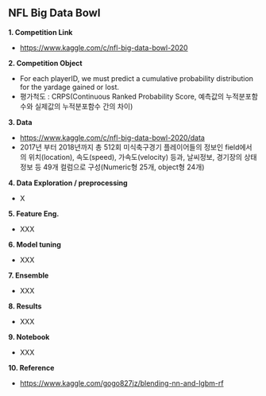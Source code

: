 ## NFL Big Data Bowl

**1. Competition Link**
  - https://www.kaggle.com/c/nfl-big-data-bowl-2020


**2. Competition Object**
  - For each playerID, we must predict a cumulative probability distribution for the yardage gained or lost.
  - 평가척도 : CRPS(Continuous Ranked Probability Score, 예측값의 누적분포함수와 실제값의 누적분포함수 간의 차이)


**3. Data**
  - https://www.kaggle.com/c/nfl-big-data-bowl-2020/data
  - 2017년 부터 2018년까지 총 512회 미식축구경기 플레이어들의 정보인 field에서의 위치(location), 속도(speed), 가속도(velocity) 등과, 날씨정보, 경기장의 상태정보 등 49개 컬럼으로 구성(Numeric형 25개, object형 24개)


**4. Data Exploration / preprocessing**
- X


**5. Feature Eng.**
- XXX


**6. Model tuning**
- XXX


**7. Ensemble**
- XXX


**8. Results**
- XXX


**9. Notebook**
- XXX


**10. Reference**
  - https://www.kaggle.com/gogo827jz/blending-nn-and-lgbm-rf












